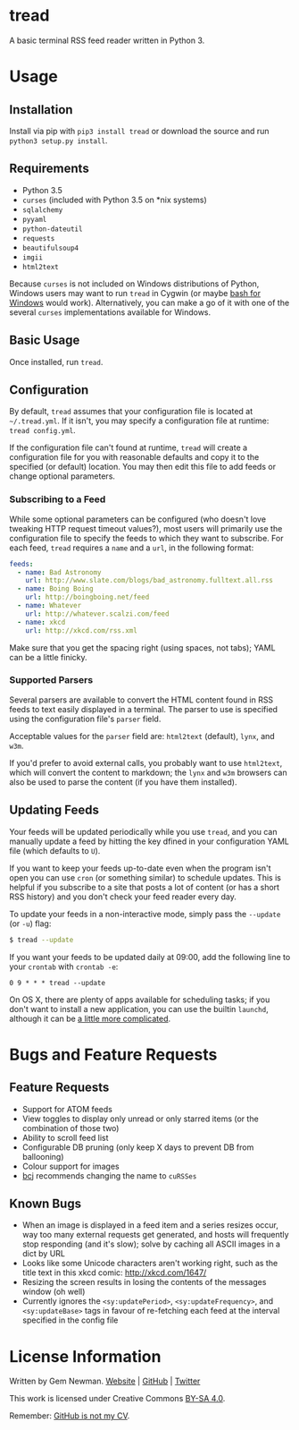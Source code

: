 tread
=====

A basic terminal RSS feed reader written in Python 3.

Usage
=====

Installation
------------

Install via pip with `pip3 install tread` or download the source and run
`python3 setup.py install`.

Requirements
------------

* Python 3.5
* `curses` (included with Python 3.5 on \*nix systems)
* `sqlalchemy`
* `pyyaml`
* `python-dateutil`
* `requests`
* `beautifulsoup4`
* `imgii`
* `html2text`

Because `curses` is not included on Windows distributions of Python, Windows
users may want to run `tread` in Cygwin (or maybe [bash for Windows](http://www.howtogeek.com/249966/how-to-install-and-use-the-linux-bash-shell-on-windows-10/)
would work). Alternatively, you can make a go of it with one of the
several `curses` implementations available for Windows.

Basic Usage
-----------

Once installed, run `tread`.

Configuration
-------------

By default, `tread` assumes that your configuration file is located at
`~/.tread.yml`. If it isn't, you may specify a configuration file at runtime:
`tread config.yml`.

If the configuration file can't found at runtime, `tread` will create a
configuration file for you with reasonable defaults and copy it to the specified
(or default) location. You may then edit this file to add feeds or change
optional parameters.

### Subscribing to a Feed

While some optional parameters can be configured (who doesn't love tweaking HTTP
request timeout values?), most users will primarily use the configuration
file to specify the feeds to which they want to subscribe. For each feed,
`tread` requires a `name` and a `url`, in the following format:

```yaml
feeds:
  - name: Bad Astronomy
    url: http://www.slate.com/blogs/bad_astronomy.fulltext.all.rss
  - name: Boing Boing
    url: http://boingboing.net/feed
  - name: Whatever
    url: http://whatever.scalzi.com/feed
  - name: xkcd
    url: http://xkcd.com/rss.xml
```

Make sure that you get the spacing right (using spaces, not tabs); YAML can be a
little finicky.

### Supported Parsers

Several parsers are available to convert the HTML content found in RSS feeds to
text easily displayed in a terminal. The parser to use is specified using the
configuration file's `parser` field.

Acceptable values for the `parser` field are: `html2text` (default), `lynx`, and
`w3m`.

If you'd prefer to avoid external calls, you probably want to use `html2text`,
which will convert the content to markdown; the `lynx` and `w3m` browsers can
also be used to parse the content (if you have them installed).

Updating Feeds
--------------

Your feeds will be updated periodically while you use `tread`, and you can
manually update a feed by hitting the key dfined in your configuration YAML file
(which defaults to `U`).

If you want to keep your feeds up-to-date even when the program isn't open you
can use `cron` (or something similar) to schedule updates. This is helpful if
you subscribe to a site that posts a lot of content (or has a short RSS history)
and you don't check your feed reader every day.

To update your feeds in a non-interactive mode, simply pass the `--update` (or
`-u`) flag:

```bash
$ tread --update
```

If you want your feeds to be updated daily at 09:00, add the following line to
your `crontab` with `crontab -e`:

```cron
0 9 * * * tread --update
```

On OS X, there are plenty of apps available for scheduling tasks; if you don't
want to install a new application, you can use the builtin `launchd`, although
it can be [a little more complicated](http://alvinalexander.com/mac-os-x/launchd-examples-launchd-plist-file-examples-mac).

Bugs and Feature Requests
=========================

Feature Requests
----------------

* Support for ATOM feeds
* View toggles to display only unread or only starred items (or the combination
  of those two)
* Ability to scroll feed list
* Configurable DB pruning (only keep X days to prevent DB from ballooning)
* Colour support for images
* [bcj](https://github.com/bcj) recommends changing the name to `cuRSSes`

Known Bugs
----------

* When an image is displayed in a feed item and a series resizes occur, way too
  many external requests get generated, and hosts will frequently stop
  responding (and it's slow); solve by caching all ASCII images in a dict by URL
* Looks like some Unicode characters aren't working right, such as the title
  text in this xkcd comic: http://xkcd.com/1647/
* Resizing the screen results in losing the contents of the messages window (oh
  well)
* Currently ignores the `<sy:updatePeriod>`, `<sy:updateFrequency>`, and
  `<sy:updateBase>` tags in favour of re-fetching each feed at the interval
  specified in the config file

License Information
===================

Written by Gem Newman. [Website](http://spurll.com) | [GitHub](https://github.com/spurll/) | [Twitter](https://twitter.com/spurll)

This work is licensed under Creative Commons [BY-SA 4.0](http://creativecommons.org/licenses/by-sa/4.0/).

Remember: [GitHub is not my CV](https://blog.jcoglan.com/2013/11/15/why-github-is-not-your-cv/).

